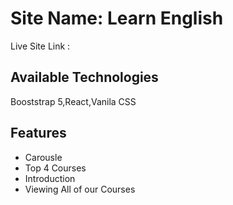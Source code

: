 # Site Name: Learn English

Live Site Link :

## Available Technologies

Booststrap 5,React,Vanila CSS

## Features
- Carousle
- Top 4 Courses
- Introduction
- Viewing All of our Courses
